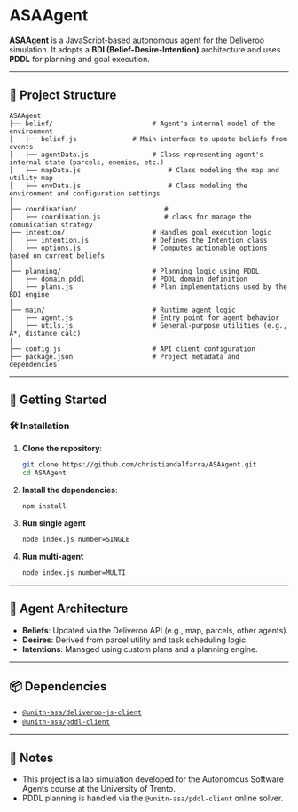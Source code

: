 # ASAAgent

**ASAAgent** is a JavaScript-based autonomous agent for the Deliveroo simulation. It adopts a **BDI (Belief-Desire-Intention)** architecture and uses **PDDL** for planning and goal execution.

---

## 📁 Project Structure

```plaintext
ASAAgent
├── belief/                         # Agent's internal model of the environment
│   ├── belief.js              # Main interface to update beliefs from events
│   ├── agentData.js                # Class representing agent's internal state (parcels, enemies, etc.)
│   ├── mapData.js                      # Class modeling the map and utility map
│   ├── envData.js                      # Class modeling the environment and configuration settings
│
├── coordination/                      #
│   ├── coordination.js                # class for manage the comunication strategy
├── intention/                      # Handles goal execution logic
│   ├── intention.js                # Defines the Intention class
│   ├── options.js                  # Computes actionable options based on current beliefs
│
├── planning/                       # Planning logic using PDDL
│   ├── domain.pddl                 # PDDL domain definition
│   ├── plans.js                    # Plan implementations used by the BDI engine
│
├── main/                           # Runtime agent logic
│   ├── agent.js                    # Entry point for agent behavior
│   ├── utils.js                    # General-purpose utilities (e.g., A*, distance calc)
│
├── config.js                       # API client configuration
├── package.json                    # Project metadata and dependencies
```

---

## 🚀 Getting Started

### 🛠 Installation

1. **Clone the repository**:

   ```bash
   git clone https://github.com/christiandalfarra/ASAAgent.git
   cd ASAAgent
   ```

2. **Install the dependencies**:

   ```bash
   npm install
   ```
3. **Run single agent**
   
   ```bash
   node index.js number=SINGLE
   ```

4. **Run multi-agent**
   
   ```bash
   node index.js number=MULTI
   ```

---

## 🤖 Agent Architecture

- **Beliefs**: Updated via the Deliveroo API (e.g., map, parcels, other agents).
- **Desires**: Derived from parcel utility and task scheduling logic.
- **Intentions**: Managed using custom plans and a planning engine.

---

## 📦 Dependencies

- [`@unitn-asa/deliveroo-js-client`](https://www.npmjs.com/package/@unitn-asa/deliveroo-js-client)
- [`@unitn-asa/pddl-client`](https://www.npmjs.com/package/@unitn-asa/pddl-client)

---

## 🔧 Notes

- This project is a lab simulation developed for the Autonomous Software Agents course at the University of Trento.
- PDDL planning is handled via the `@unitn-asa/pddl-client` online solver.

